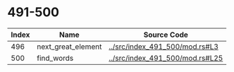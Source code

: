 # 491-500

Index | Name    | Source Code
----- | ------- | -----------
496   | next_great_element | [../src/index_491_500/mod.rs#L3](../src/index_491_500/mod.rs#L3)
500   | find_words | [../src/index_491_500/mod.rs#L25](../src/index_491_500/mod.rs#L25)

